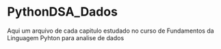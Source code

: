 # PythonDSA_Dados
Aqui um arquivo de cada capitulo estudado no curso de Fundamentos da Linguagem Pyhton para analise de dados 
